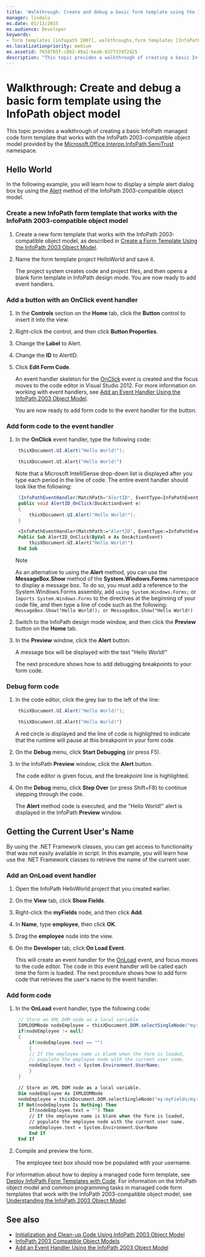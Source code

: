 ```yaml
---
title: 'Walkthrough: Create and debug a basic form template using the InfoPath object model'
manager: lindalu
ms.date: 01/13/2015
ms.audience: Developer
keywords:
- form templates [infopath 2007], walkthroughs,form templates [InfoPath 2007], creating InfoPath 2003-compatible,InfoPath 2003-compatible form templates, walkthroughs
ms.localizationpriority: medium
ms.assetid: 7658705f-c062-49a1-bea6-837737df2425
description: "This topic provides a walkthrough of creating a basic InfoPath managed code form template that works with the InfoPath 2003-compatible object model provided by the Microsoft.Office.Interop.InfoPath.SemiTrust namespace."
---
```


# Walkthrough: Create and debug a basic form template using the InfoPath object model

This topic provides a walkthrough of creating a basic InfoPath managed code form template that works with the InfoPath 2003-compatible object model provided by the [Microsoft.Office.Interop.InfoPath.SemiTrust](https://msdn.microsoft.com/library/Microsoft.Office.Interop.InfoPath.SemiTrust.aspx) namespace.
  
## Hello World

In the following example, you will learn how to display a simple alert dialog box by using the [Alert](https://msdn.microsoft.com/library/Microsoft.Office.Interop.InfoPath.SemiTrust.UI2.Alert.aspx) method of the InfoPath 2003-compatible object model.
  
### Create a new InfoPath form template that works with the InfoPath 2003-compatible object model

1. Create a new form template that works with the InfoPath 2003-compatible object model, as described in [Create a Form Template Using the InfoPath 2003 Object Model](how-to-create-a-form-template-using-the-infopath-2003-object-model.md).

2. Name the form template project HelloWorld and save it.

   The project system creates code and project files, and then opens a blank form template in InfoPath design mode. You are now ready to add event handlers.

### Add a button with an OnClick event handler

1. In the **Controls** section on the **Home** tab, click the **Button** control to insert it into the view.

2. Right-click the control, and then click **Button Properties**.

3. Change the **Label** to Alert.

4. Change the **ID** to AlertID.

5. Click **Edit Form Code**.

   An event handler skeleton for the [OnClick](https://msdn.microsoft.com/library/Microsoft.Office.Interop.InfoPath.SemiTrust._ButtonEventSink_Event.OnClick.aspx) event is created and the focus moves to the code editor in Visual Studio 2012. For more information on working with event handlers, see [Add an Event Handler Using the InfoPath 2003 Object Model](how-to-add-an-event-handler-using-the-infopath-2003-object-model.md).

   You are now ready to add form code to the event handler for the button.

### Add form code to the event handler

1. In the **OnClick** event handler, type the following code:

   ```cs
    thisXDocument.UI.Alert("Hello World!");
   ```

   ```vb
    thisXDocument.UI.Alert("Hello World!")
   ```

   Note that a Microsoft IntelliSense drop-down list is displayed after you type each period in the line of code. The entire event handler should look like the following:

   ```cs
    [InfoPathEventHandler(MatchPath="AlertID", EventType=InfoPathEventType.OnClick)]
    public void AlertID_OnClick(DocActionEvent e)
    {
        thisXDocument.UI.Alert("Hello World!");
    }
   ```

   ```vb
    <InfoPathEventHandler(MatchPath:="AlertID", EventType:=InfoPathEventType.OnClick)>
    Public Sub AlertID_OnClick(ByVal e As DocActionEvent)
        thisXDocument.UI.Alert("Hello World!")
    End Sub
   ```

   > [!NOTE]
   > As an alternative to using the **Alert** method, you can use the **MessageBox.Show** method of the **System.Windows.Forms** namespace to display a message box. To do so, you must add a reference to the System.Windows.Forms assembly, add `using System.Windows.Forms;` or `Imports System.Windows.Forms` to the directives at the beginning of your code file, and then type a line of code such as the following: `MessageBox.Show("Hello World!); or MessageBox.Show("Hello World!)`
  
2. Switch to the InfoPath design mode window, and then click the **Preview** button on the **Home** tab.

3. In the **Preview** window, click the **Alert** button.

   A message box will be displayed with the text "Hello World!"

   The next procedure shows how to add debugging breakpoints to your form code.

### Debug form code

1. In the code editor, click the grey bar to the left of the line:

   ```cs
    thisXDocument.UI.Alert("Hello World!");
   ```

   ```vb
    thisXDocument.UI.Alert("Hello World!")
   ```

   A red circle is displayed and the line of code is highlighted to indicate that the runtime will pause at this breakpoint in your form code.

2. On the **Debug** menu, click **Start Debugging** (or press F5).

3. In the InfoPath **Preview** window, click the **Alert** button.

   The code editor is given focus, and the breakpoint line is highlighted.

4. On the **Debug** menu, click **Step Over** (or press Shift+F8) to continue stepping through the code.

   The **Alert** method code is executed, and the "Hello World!" alert is displayed in the InfoPath **Preview** window.

## Getting the Current User's Name

By using the .NET Framework classes, you can get access to functionality that was not easily available in script. In this example, you will learn how use the .NET Framework classes to retrieve the name of the current user.
  
### Add an OnLoad event handler

1. Open the InfoPath HelloWorld project that you created earlier.

2. On the **View** tab, click **Show Fields**.

3. Right-click the **myFields** node, and then click **Add**.

4. In **Name**, type **employee**, then click **OK**.

5. Drag the **employee** node into the view.

6. On the **Developer** tab, click **On Load Event**.

   This will create an event handler for the [OnLoad](https://msdn.microsoft.com/library/Microsoft.Office.Interop.InfoPath.SemiTrust._XDocumentEventSink2_Event.OnLoad.aspx) event, and focus moves to the code editor. The code in this event handler will be called each time the form is loaded. The next procedure shows how to add form code that retrieves the user's name to the event handler.

### Add form code

1. In the **OnLoad** event handler, type the following code:

   ```cs
    // Store an XML DOM node as a local variable.
    IXMLDOMNode nodeEmployee = thisXDocument.DOM.selectSingleNode("my:myFields/my:employee");
    if(nodeEmployee != null)
    {
        if(nodeEmployee.text == "")
        {
        // If the employee name is blank when the form is loaded, 
        // populate the employee node with the current user name.
        nodeEmployee.text = System.Environment.UserName;
        }
    }
   ```

   ```vb
    // Store an XML DOM node as a local variable.
    Dim nodeEmployee As IXMLDOMNode
    nodeEmployee = thisXDocument.DOM.selectSingleNode("my:myFields/my:employee");
    If Not(nodeEmployee Is Nothing) Then
        If(nodeEmployee.text = "") Then
        // If the employee name is blank when the form is loaded, 
        // populate the employee node with the current user name.
        nodeEmployee.text = System.Environment.UserName
        End If
    End If
   ```

2. Compile and preview the form.

   The employee text box should now be populated with your username.

For information about how to deploy a managed code form template, see [Deploy InfoPath Form Templates with Code](how-to-deploy-infopath-form-templates-with-code.md). For information on the InfoPath object model and common programming tasks in managed code form templates that work with the InfoPath 2003-compatible object model, see [Understanding the InfoPath 2003 Object Model](understanding-the-infopath-2003-object-model.md).
  
## See also

- [Initialization and Clean-up Code Using InfoPath 2003 Object Model](initialization-and-clean-up-code-using-infopath-2003-object-model.md)
- [InfoPath 2003 Compatible Object Models](infopath-2003-compatible-object-models.md)
- [Add an Event Handler Using the InfoPath 2003 Object Model](how-to-add-an-event-handler-using-the-infopath-2003-object-model.md)

